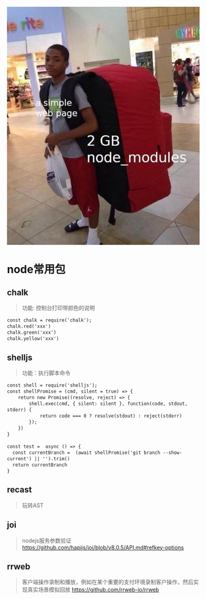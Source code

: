 ![alt 属性文本](./images/nodemodules.jpg)

# node常用包

## chalk 
> 功能: 控制台打印带颜色的说明
```
const chalk = require('chalk');
chalk.red('xxx')
chalk.green('xxx')
chalk.yellow('xxx')
```

## shelljs
> 功能：执行脚本命令
```
const shell = require('shelljs');
const shellPromise = (cmd, silent = true) => {
    return new Promise((resolve, reject) => {
        shell.exec(cmd, { silent: silent }, function(code, stdout, stderr) {
            return code === 0 ? resolve(stdout) : reject(stderr)
        });
    })
}

const test =  async () => {
  const currentBranch =  (await shellPromise('git branch --show-current') || '').trim()
  return currentBranch
}
```

## recast
> 玩转AST


## joi
> nodejs服务参数验证
> https://github.com/hapijs/joi/blob/v8.0.5/API.md#refkey-options


## rrweb 
> 客户端操作录制和播放，例如在某个重要的支付环境录制客户操作，然后实现真实场景模拟回放
> https://github.com/rrweb-io/rrweb
